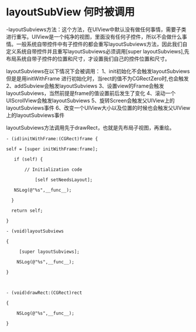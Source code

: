 # layoutSubView 何时被调用 

-layoutSubviews方法：这个方法，在UIView中默认没有做任何事情，需要子类进行重写。UIView是一个纯净的视图，里面没有任何子控件，所以不会做什么事情。一般系统自带控件中有子控件的都会重写layoutSubviews方法，因此我们自定义系统自带控件并且重写layoutSubviews必须调用[super layoutSubviews],先布局系统自带子控件的位置和尺寸，才设置我们自己的控件位置和尺寸。

layoutSubviews在以下情况下会被调用：
1、init初始化不会触发layoutSubviews
   但是是用initWithFrame 进行初始化时，当rect的值不为CGRectZero时,也会触发
2、addSubview会触发layoutSubviews
3、设置view的Frame会触发layoutSubviews，当然前提是frame的值设置前后发生了变化
4、滚动一个UIScrollView会触发layoutSubviews
5、旋转Screen会触发父UIView上的layoutSubviews事件
6、改变一个UIView大小以及位置的时候也会触发父UIView上的layoutSubviews事件

layoutSubviews方法调用先于drawRect，也就是先布局子视图，再重绘。
```
- (id)initWithFrame:(CGRect)frame {    

self = [super initWithFrame:frame];  

   if (self) {  

       // Initialization code      

           [self setNeedsLayout];      

   NSLog(@"%s",__func__);     

  }   

  return self; 

} 

- (void)layoutSubviews 

{

     [super layoutSubviews]; 

    NSLog(@"%s",__func__); 

} 

 

- (void)drawRect:(CGRect)rect

{ 

    NSLog(@"%s",__func__);

}
```
